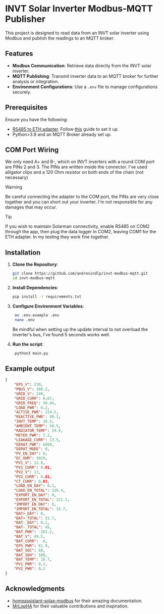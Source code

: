 # INVT Solar Inverter Modbus-MQTT Publisher

This project is designed to read data from an INVT solar inverter using Modbus and publish the readings to an MQTT broker.

## Features

- **Modbus Communication**: Retrieve data directly from the INVT solar inverter.
- **MQTT Publishing**: Transmit inverter data to an MQTT broker for further analysis or integration.
- **Environment Configurations**: Use a `.env` file to manage configurations securely.

## Prerequisites

Ensure you have the following:

- [RS485 to ETH adapter](https://www.waveshare.com/wiki/RS485_TO_ETH_(B)). Follow [this](https://homeassistant-solax-modbus.readthedocs.io/en/latest/modbus-adaptor-setup/) guide to set it up.
- Python>3.9 and an MQTT Broker already set up.

## COM Port Wiring
We only need A+ and B-, which on INVT inverters with a round COM port are PINs 2 and 3. The PINs are written inside the connector. I've used alligator clips and a 120 Ohm resistor on both ends of the chain (not necessary)

> [!WARNING]  
> Be careful connecting the adapter to the COM port, the PINs are very close together and you can short out your inverter. I'm not responsible for any damages that may occur.

> [!TIP]
> If you wish to maintain Solarman connectivity, enable RS485 on COM2 through the app, then plug the data logger in COM2, leaving COM1 for the ETH adapter. In my testing they work fine together.



## Installation

1. **Clone the Repository**:
   ```bash
   git clone https://github.com/andresindlp/invt-modbus-mqtt.git
   cd invt-modbus-mqtt
   ```

2. **Install Dependencies**:
    ```bash
    pip install -r requirements.txt
    ```

3. **Configure Environment Variables**:
   ```bash
    mv .env.example .env
    nano .env
    ```
    Be mindful when setting up the update interval to not overload the inverter's bus, I've found 5 seconds works well.

4. **Run the script**:
   ```bash
    python3 main.py
    ```

## Example output

```json
{
    "EPS_V": 230,
    "PBUS_V": 388.2,
    "GRID_V": 240,
    "GRID_CURR": 0.67,
    "GRID_FREQ": 50.04,
    "LOAD_PWR": 0.2,
    "ACTIVE_PWR": 154.5,
    "REACTIVE_PWR": 48.1,
    "INVT_TEMP": 28.5,
    "AMBIENT_TEMP": 58.5,
    "RADIATOR_TEMP": 29.9,
    "METER_PWR": 7.2,
    "LEAKAGE_CURR": 13.5,
    "DERAT_PWR": 6050,
    "DERAT_MODE": 0,
    "PV_EN_DAY": 0,
    "DC_OHM": 3029,
    "PV1_V": 12.8,
    "PV1_CURR": 0.01,
    "PV2_V": 13,
    "PV2_CURR": 0.01,
    "CT_CURR": 0.01,
    "LOAD_EN_DAY": 0.1,
    "LOAD_EN_TOTAL": 126.4,
    "EXPORT_EN_DAY": 0,
    "EXPORT_EN_TOTAL": 221.2,
    "IMPORT_EN_DAY": 0,
    "IMPORT_EN_TOTAL": 15.7,
    "BAT+_DAY": 0,
    "BAT+_TOTAL": 51.7,
    "BAT-_DAY": 0.1,
    "BAT-_TOTAL": 45,
    "BAT_PWR": -201.2,
    "BAT_V": 49.5,
    "BAT_CURR": -4,
    "EPS_PWR": 61.9,
    "BAT_SOC": 68,
    "BAT_SOH": 100,
    "BAT_TEMP": 18.7,
    "PV1_PWR": 0.1,
    "PV2_PWR": 0.1
}
```

## Acknowledgments
- [homeassistant-solax-modbus](https://github.com/wills106/homeassistant-solax-modbus) for their amazing documentation.
- [MrLopHA](https://github.com/MrLopHA) for their valuable contributions and inspiration.